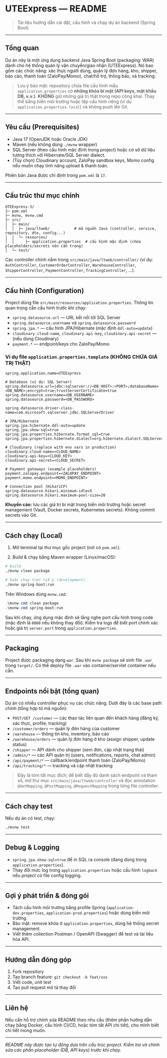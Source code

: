# UTEExpress — README

> Tài liệu hướng dẫn cài đặt, cấu hình và chạy dự án backend (Spring Boot)

---

## Tổng quan

Dự án này là một ứng dụng backend Java Spring Boot (packaging: WAR) dành cho hệ thống quản lý vận chuyển/giao nhận (UTEExpress). Nó bao gồm các chức năng: xác thực người dùng, quản lý đơn hàng, kho, shipper, báo cáo, thanh toán (ZaloPay/Momo), chat/hỗ trợ, thông báo, và tracking.

> Lưu ý bảo mật: repository chứa file cấu hình mẫu `application.properties` có **những khóa bí mật (API keys, mật khẩu DB, v.v.)**. **KHÔNG** giữ những giá trị thật trong repo công khai. Thay thế bằng biến môi trường hoặc tệp cấu hình riêng (ví dụ `application.properties.local`) và không push lên Git.

---

## Yêu cầu (Prerequisites)

- Java 17 (OpenJDK hoặc Oracle JDK)
- Maven (nếu không dùng `./mvnw` wrapper)
- SQL Server (theo cấu hình mặc định trong project) hoặc cơ sở dữ liệu tương thích với Hibernate/SQL Server dialect.
- (Tùy chọn) Cloudinary account, ZaloPay sandbox keys, Momo config nếu muốn chạy tính năng upload & thanh toán.

Phiên bản Java được chỉ định trong `pom.xml` là `17`.

---

## Cấu trúc thư mục chính

```
UTEExpress-3/
├─ pom.xml
├─ mvnw, mvnw.cmd
├─ src/
│  ├─ main/
│  │  ├─ java/ltweb/           # mã nguồn Java (controller, service, repository, dto, config...)
│  │  └─ resources/
│  │     ├─ application.properties  # cấu hình mặc định (chứa placeholders/secrets nên cẩn trọng)
│  └─ test/
```

Các controller chính nằm trong `src/main/java/ltweb/controller/` (ví dụ: `AuthController`, `CustomerOrderController`, `WarehouseController`, `ShipperController`, `PaymentController`, `TrackingController`, ...).

---

## Cấu hình (Configuration)

Project dùng file `src/main/resources/application.properties`. Thông tin quan trọng cần cấu hình trước khi chạy:

- `spring.datasource.url` — URL kết nối tới SQL Server
- `spring.datasource.username` và `spring.datasource.password`
- `spring.jpa.*` — cấu hình JPA/Hibernate (mặc định `ddl-auto=update`)
- `cloudinary.cloud-name`, `cloudinary.api-key`, `cloudinary.api-secret` — (nếu dùng Cloudinary)
- `payment.*` — endpoint/keys cho ZaloPay/Momo

### Ví dụ file `application.properties.template` (KHÔNG CHỨA GIÁ TRỊ THẬT)

```properties
spring.application.name=UTEExpress

# Database (ví dụ: SQL Server)
spring.datasource.url=jdbc:sqlserver://<DB_HOST>:<PORT>;databaseName=<DB_NAME>;encrypt=true;trustServerCertificate=true
spring.datasource.username=<DB_USERNAME>
spring.datasource.password=<DB_PASSWORD>

spring.datasource.driver-class-name=com.microsoft.sqlserver.jdbc.SQLServerDriver

# JPA/Hibernate
spring.jpa.hibernate.ddl-auto=update
spring.jpa.show-sql=true
spring.jpa.properties.hibernate.format_sql=true
spring.jpa.properties.hibernate.dialect=org.hibernate.dialect.SQLServerDialect

# Cloudinary (replace with env vars in production)
cloudinary.cloud-name=<CLOUD_NAME>
cloudinary.api-key=<CLOUD_KEY>
cloudinary.api-secret=<CLOUD_SECRET>

# Payment gateways (example placeholders)
payment.zalopay.endpoint=<ZALOPAY_ENDPOINT>
payment.momo.endpoint=<MOMO_ENDPOINT>

# Connection pool (HikariCP)
spring.datasource.hikari.minimum-idle=5
spring.datasource.hikari.maximum-pool-size=20
```

**Khuyến cáo:** lưu các giá trị bí mật trong biến môi trường hoặc secret management (Vault, Docker secrets, Kubernetes secrets). Không commit secrets vào Git.

---

## Cách chạy (Local)

1. Mở terminal tại thư mục gốc project (nơi có `pom.xml`).

2. Build & chạy bằng Maven wrapper (Linux/macOS):

```bash
# build
./mvnw clean package

# hoặc chạy trực tiếp (development)
./mvnw spring-boot:run
```

Trên Windows dùng `mvnw.cmd`:

```powershell
.\mvnw.cmd clean package
.\mvnw.cmd spring-boot:run
```

Sau khi chạy, ứng dụng mặc định sẽ lắng nghe port cấu hình trong code (mặc định là `8080` nếu không thay đổi). Kiểm tra logs để biết port chính xác hoặc giá trị `server.port` trong `application.properties`.

---

## Packaging

Project được packaging dạng `war`. Sau khi `mvnw package` sẽ sinh file `.war` trong `target/`. Có thể deploy file `.war` vào container/servlet container nếu cần.

---

## Endpoints nổi bật (tổng quan)

Dự án có nhiều controller phục vụ các chức năng. Dưới đây là các base path chính (tổng hợp từ mã nguồn):

- `POST/GET /customer` — các thao tác liên quan đến khách hàng (đăng ký, xác thực, profile, tracking)
- `/customer/orders` — quản lý đơn hàng của customer
- `/warehouse` — thông tin kho, inventory, báo cáo
- `/warehouse/orders` — quản lý đơn hàng ở kho (assign shipper, update status)
- `/shipper` — API dành cho shipper (xem đơn, cập nhật trạng thái)
- `/admin/*` — các API quản trị (users, notifications, reports, chat admin)
- `/api/payment/*` — callback/endpoint thanh toán (ZaloPay/Momo)
- `/api/tracking/*` — tracking và cập nhật tracking

> Đây là tóm tắt mục đích; để biết đầy đủ danh sách endpoint và tham số, mở thư mục `src/main/java/ltweb/controller` và đọc annotation `@GetMapping`, `@PostMapping`, `@RequestMapping` trong từng file controller.

---

## Cách chạy test

Nếu dự án có test, chạy:

```bash
./mvnw test
```

---

## Debug & Logging

- `spring.jpa.show-sql=true` để in SQL ra console (đang dùng trong `application.properties`).
- Thay đổi mức log trong `application.properties` hoặc cấu hình `logback` nếu project có file config logging.

---

## Gợi ý phát triển & đóng gói

- Tách cấu hình môi trường bằng profile Spring (`application-dev.properties`, `application-prod.properties`) hoặc dùng biến môi trường.
- Bảo mật: remove khóa ở `application.properties`, dùng hệ thống secret management.
- Viết thêm collection Postman / OpenAPI (Swagger) để test và tài liệu hóa API.

---

## Hướng dẫn đóng góp

1. Fork repository
2. Tạo branch feature: `git checkout -b feat/xxx`
3. Viết code, unit test
4. Tạo pull request mô tả thay đổi

---

## Liên hệ

Nếu cần hỗ trợ chỉnh sửa README theo nhu cầu (thêm phần hướng dẫn chạy bằng Docker, cấu hình CI/CD, hoặc tóm tắt API chi tiết), cho mình biết chi tiết mong muốn.

---

*README này được tạo tự động dựa trên cấu trúc project. Kiểm tra và chỉnh sửa các phần placeholder (DB, API keys) trước khi chạy.*

